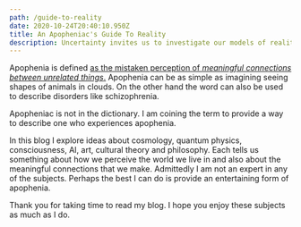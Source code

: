 ```yaml
---
path: /guide-to-reality
date: 2020-10-24T20:40:10.950Z
title: An Apopheniac's Guide To Reality
description: Uncertainty invites us to investigate our models of reality
---
```

Apophenia is defined [as the mistaken perception of *meaningful connections between unrelated things*.](https://en.wikipedia.org/wiki/Apophenia) Apophenia can be as simple as imagining seeing shapes of animals in clouds. On the other hand the word can also be used to describe disorders like schizophrenia.

Apopheniac is not in the dictionary. I am coining the term to provide a way to describe one who experiences apophenia.

In this blog I explore ideas about cosmology, quantum physics, consciousness, AI, art, cultural theory and philosophy. Each tells us something about how we perceive the world we live in and also about the meaningful connections that we make. Admittedly I am not an expert in any of the subjects. Perhaps the best I can do is provide an entertaining form of apophenia. 

Thank you for taking time to read my blog. I hope you enjoy these subjects as much as I do.